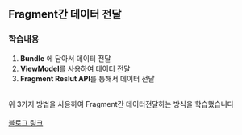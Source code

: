 ## Fragment간 데이터 전달
### 학습내용
1. **Bundle** 에 담아서 데이터 전달
2. **ViewModel**를 사용하여 데이터 전달
3. **Fragment Reslut API**를 통해서 데이터 전달</br></br>


위 3가지 방법을 사용하여 Fragment간 데이터전달하는 방식을 학습했습니다</br></br>
[블로그 링크](https://coding-juuwon2.tistory.com/280)
